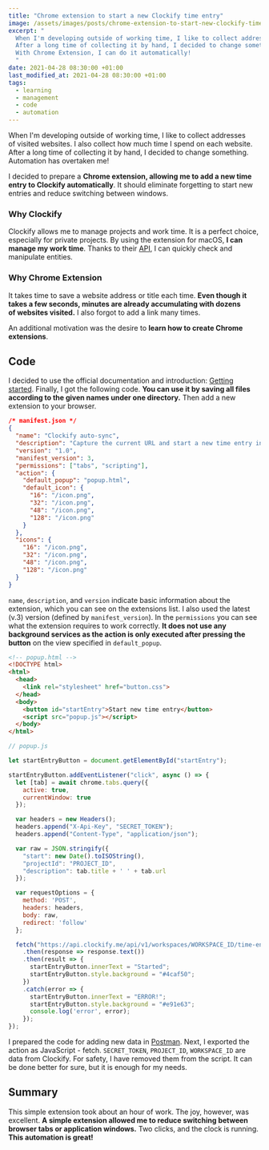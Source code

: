 ```yaml
---
title: "Chrome extension to start a new Clockify time entry"
image: /assets/images/posts/chrome-extension-to-start-new-clockify-time-entry.png
excerpt: "
  When I'm developing outside of working time, I like to collect addresses of visited websites.
  After a long time of collecting it by hand, I decided to change something.
  With Chrome Extension, I can do it automatically!
  "
date: 2021-04-28 08:30:00 +01:00
last_modified_at: 2021-04-28 08:30:00 +01:00
tags:
  - learning
  - management
  - code
  - automation
---
```


  When I'm developing outside of working time, I like to collect addresses of visited websites.
  I also collect how much time I spend on each website.
  After a long time of collecting it by hand, I decided to change something.
  Automation has overtaken me!

  I decided to prepare a **Chrome extension, allowing me to add a new time entry to Clockify automatically**.
  It should eliminate forgetting to start new entries and reduce switching between windows.

### Why Clockify

  Clockify allows me to manage projects and work time.
  It is a perfect choice, especially for private projects.
  By using the extension for macOS, **I can manage my work time**.
  Thanks to their [API](https://clockify.me/developers-api), I can quickly check and manipulate entities.

### Why Chrome Extension

  It takes time to save a website address or title each time.
  **Even though it takes a few seconds, minutes are already accumulating with dozens of websites visited.**
  I also forgot to add a link many times.

  An additional motivation was the desire to **learn how to create Chrome extensions**.

## Code

  I decided to use the official documentation and introduction: [Getting started](https://developer.chrome.com/docs/extensions/mv3/getstarted/).
  Finally, I got the following code.
  **You can use it by saving all files according to the given names under one directory.**
  Then add a new extension to your browser.

  ```json
  /* manifest.json */
  {
    "name": "Clockify auto-sync",
    "description": "Capture the current URL and start a new time entry in Clockify via API.",
    "version": "1.0",
    "manifest_version": 3,
    "permissions": ["tabs", "scripting"],
    "action": {
      "default_popup": "popup.html",
      "default_icon": {
        "16": "/icon.png",
        "32": "/icon.png",
        "48": "/icon.png",
        "128": "/icon.png"
      }
    },
    "icons": {
      "16": "/icon.png",
      "32": "/icon.png",
      "48": "/icon.png",
      "128": "/icon.png"
    }
  }
  ```

  `name`, `description`, and `version` indicate basic information about the extension, which you can see on the extensions list.
  I also used the latest (v.3) version (defined by `manifest_version`).
  In the `permissions` you can see what the extension requires to work correctly.
  **It does not use any background services as the action is only executed after pressing the button** on the view specified in `default_popup`.

  ```html
  <!-- popup.html -->
  <!DOCTYPE html>
  <html>
    <head>
      <link rel="stylesheet" href="button.css">
    </head>
    <body>
      <button id="startEntry">Start new time entry</button>
      <script src="popup.js"></script>
    </body>
  </html>
  ```

  ```js
  // popup.js

  let startEntryButton = document.getElementById("startEntry");

  startEntryButton.addEventListener("click", async () => {
    let [tab] = await chrome.tabs.query({
      active: true,
      currentWindow: true
    });

    var headers = new Headers();
    headers.append("X-Api-Key", "SECRET_TOKEN");
    headers.append("Content-Type", "application/json");

    var raw = JSON.stringify({
      "start": new Date().toISOString(),
      "projectId": "PROJECT_ID",
      "description": tab.title + ' ' + tab.url
    });

    var requestOptions = {
      method: 'POST',
      headers: headers,
      body: raw,
      redirect: 'follow'
    };

    fetch("https://api.clockify.me/api/v1/workspaces/WORKSPACE_ID/time-entries", requestOptions)
      .then(response => response.text())
      .then(result => {
        startEntryButton.innerText = "Started";
        startEntryButton.style.background = "#4caf50";
      })
      .catch(error => {
        startEntryButton.innerText = "ERROR!";
        startEntryButton.style.background = "#e91e63";
        console.log('error', error);
      });
  });
  ```

  I prepared the code for adding new data in [Postman](https://www.postman.com/).
  Next, I exported the action as JavaScript - fetch.
  `SECRET_TOKEN`, `PROJECT_ID`, `WORKSPACE_ID` are data from Clockify.
  For safety, I have removed them from the script.
  It can be done better for sure, but it is enough for my needs.

## Summary

  This simple extension took about an hour of work.
  The joy, however, was excellent.
  **A simple extension allowed me to reduce switching between browser tabs or application windows.**
  Two clicks, and the clock is running.
  **This automation is great!**
